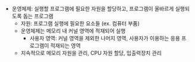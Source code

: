 - 운영체제: 실행할 프로그램에 필요한 자원을 할당하고, 프로그램이 올바르게 실행되도록 돕는 프로그램
  - 자원: 프로그램 실행에 필요한 요소들 (ex. 컴퓨터 부품)
  - 운영체제는 메모리 내 커널 영역에 적재되어 실행
    - 사용자 영역: 커널 영역을 제외한 나머지 영역, 사용자가 이용하는 응용 프로그램이 적재되는 영역
  - 지속적으로 메모리 자원을 관리, CPU 자원 할당, 입출력장치 관리 
